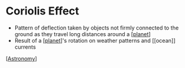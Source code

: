 # Coriolis Effect

- Pattern of deflection taken by objects not firmly connected to the ground as they travel long distances around a [[planet]]
- Result of a [[planet]]'s rotation on weather patterns and [[ocean]] currents

[[Astronomy]]

[//begin]: # "Autogenerated link references for markdown compatibility"
[planet]: planet "Planet"
[astronomy]: astronomy "Astronomy"
[//end]: # "Autogenerated link references"